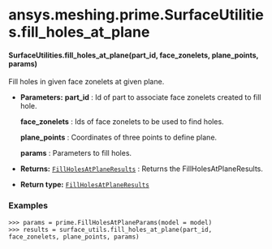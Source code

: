 # ansys.meshing.prime.SurfaceUtilities.fill_holes_at_plane



#### SurfaceUtilities.fill_holes_at_plane(part_id, face_zonelets, plane_points, params)

Fill holes in given face zonelets at given plane.

* **Parameters:**
  **part_id**
  : Id of part to associate face zonelets created to fill hole.

  **face_zonelets**
  : Ids of face zonelets to be used to find holes.

  **plane_points**
  : Coordinates of three points to define plane.

  **params**
  : Parameters to fill holes.
* **Returns:**
  [`FillHolesAtPlaneResults`](ansys.meshing.prime.FillHolesAtPlaneResults.md#ansys.meshing.prime.FillHolesAtPlaneResults)
  : Returns the FillHolesAtPlaneResults.
* **Return type:**
  [`FillHolesAtPlaneResults`](ansys.meshing.prime.FillHolesAtPlaneResults.md#ansys.meshing.prime.FillHolesAtPlaneResults)

### Examples

```pycon
>>> params = prime.FillHolesAtPlaneParams(model = model)
>>> results = surface_utils.fill_holes_at_plane(part_id, face_zonelets, plane_points, params)
```

<!-- !! processed by numpydoc !! -->
